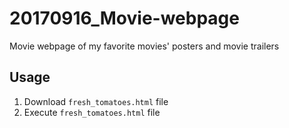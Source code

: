 # 20170916_Movie-webpage
Movie webpage of my favorite movies' posters and movie trailers

## Usage
1. Download `fresh_tomatoes.html` file
2. Execute `fresh_tomatoes.html` file
